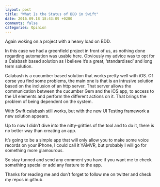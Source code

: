 ```yaml
---
layout: post
title: "What Is the Status of BDD in Swift"
date: 2016.09.18 18:43:09 +0200
comments: false
categories: Opinion
---
```


Again woking on a project with a heavy load on BDD.

In this case we had a greenfield project in front of us, as nothing done regarding automation was usable here. Obviously my advice was to opt for a Calabash based solution as I believe it’s a great, ‘standardised’ and long term solution.

Calabash is a cucumber based solution that works pretty well with iOS. Of corse you find some problems, the main one is that is an intrusive solution based on the inclusion of an http server. That server allows the communication between the cucumber Gem and the iOS app, to access to the UI elements and perform the different actions on it. That brings the problem of being dependent on the system.

With Swift calabash still works, but with the new UI Testing framework a new solution appears.

Up to now I didn’t dive into the nitty-gritties of the tool and to do it, there is no better way than creating an app.

It’s going to be a simple app that will only allow you to make some voice records on your iPhone, I could call it YAMVR, but probably I will go for something more glamourous.

So stay tunned and send any comment you have if you want me to check something special or add any feature to the app.

Thanks for reading me and don’t forget to follow me on twitter and check my repos in github.